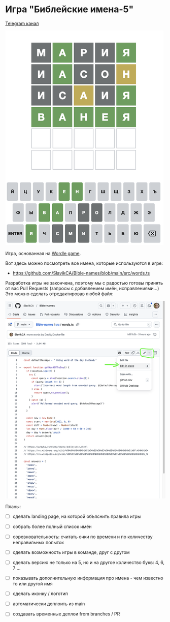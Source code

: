 # Игра "Библейские имена-5"

[Telegram канал](https://t.me/RuBibleGames)

![Игровой экран](.github/game-screen.png)

Игра, основанная на [Wordle game](https://www.nytimes.com/games/wordle/index.html). 

Вот здесь можно посмотреть все имена, которые используются в игре:
- https://github.com/SlavikCA/Bible-names/blob/main/src/words.ts

Разработка игры не закончена, поэтому мы с радостью готовы принять от вас Pull Requests (запросы с добавлением имён, исправлениями...)  
Это можно сделать отредактировав любой файл:

![Редактирование](.github/edit.png)

Планы:
- [ ] сделать landing page, на которой объяснить правила игры
- [ ] собрать более полный список имён
- [ ] соревновательность: считать очки по времени и по количеству неправильных попыток 
- [ ] сделать возможность игры в команде, друг с другом
- [ ] сделать версию не только на 5, но и на другое количество букв: 4, 6, 7 ...
- [ ] показывать дополнительную информация про имена - чем известно то или другой имя
- [ ] сделать иконку / логотип

- [ ] автоматически деплоить из main
- [ ] создавать временные деплои from branches / PR
